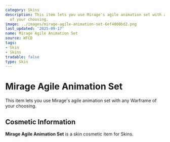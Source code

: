 ```yaml
---
category: Skins
description: This item lets you use Mirage's agile animation set with any Warframe
  of your choosing.
image: ../images/mirage-agile-animation-set-6ef4000bd2.png
last_updated: '2025-09-17'
name: Mirage Agile Animation Set
source: WFCD
tags:
- Skin
- Skins
tradable: false
type: Skin
---
```


# Mirage Agile Animation Set

This item lets you use Mirage's agile animation set with any Warframe of your choosing.

## Cosmetic Information

**Mirage Agile Animation Set** is a skin cosmetic item for Skins.

